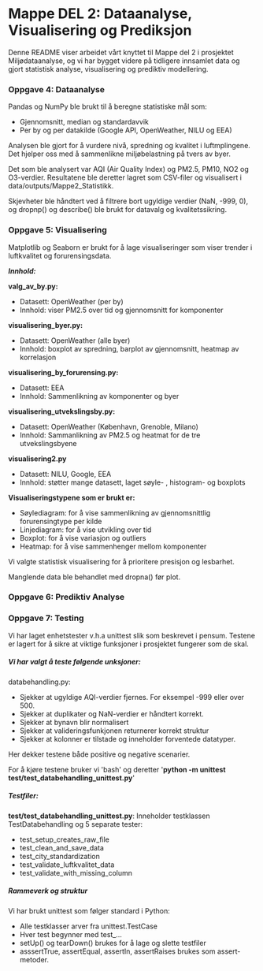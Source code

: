 # Mappe **DEL 2: Dataanalyse, Visualisering og Prediksjon**

Denne README viser arbeidet vårt knyttet til Mappe del 2 i prosjektet Miljødataanalyse, og vi har bygget videre på tidligere innsamlet data og gjort statistisk analyse, visualisering og prediktiv modellering.

### **Oppgave 4: Dataanalyse**

Pandas og NumPy ble brukt til å beregne statistiske mål som:

- Gjennomsnitt, median og standardavvik
- Per by og per datakilde (Google API, OpenWeather, NILU og EEA)

Analysen ble gjort for å vurdere nivå, spredning og kvalitet i luftmplingene. Det hjelper oss med å sammenlikne miljøbelastning på tvers av byer.

Det som ble analysert var AQI (Air Quality Index) og PM2.5, PM10, NO2 og O3-verdier. Resultatene ble deretter lagret som CSV-filer og visualisert i data/outputs/Mappe2_Statistikk.

Skjevheter ble håndtert ved å filtrere bort ugyldige verdier (NaN, -999, 0), og dropnp() og describe() ble brukt for datavalg og kvalitetssikring.

### **Oppgave 5: Visualisering**

Matplotlib og Seaborn er brukt for å lage visualiseringer som viser trender i luftkvalitet og forurensingsdata.

***Innhold:***

**valg_av_by.py:**

- Datasett: OpenWeather (per by)
- Innhold: viser PM2.5 over tid og gjennomsnitt for komponenter

**visualisering_byer.py:**

- Datasett: OpenWeather (alle byer)
- Innhold: boxplot av spredning, barplot av gjennomsnitt, heatmap av korrelasjon

**visualisering_by_forurensing.py:**

- Datasett: EEA
- Innhold: Sammenlikning av komponenter og byer

**visualisering_utvekslingsby.py:**

- Datasett: OpenWeather (København, Grenoble, Milano)
- Innhold: Sammanlikning av PM2.5 og heatmat for de tre utvekslingsbyene

**visualisering2.py**

- Datasett: NILU, Google, EEA
- Innhold: støtter mange datasett, laget søyle- , histogram- og boxplots

**Visualiseringstypene som er brukt er:**

- Søylediagram: for å vise sammenlikning av gjennomsnittlig forurensingtype per kilde
- Linjediagram: for å vise utvikling over tid
- Boxplot: for å vise variasjon og outliers
- Heatmap: for å vise sammenhenger mellom komponenter

Vi valgte statistisk visualisering for å prioritere presisjon og lesbarhet.

Manglende data ble behandlet med dropna() før plot.

### **Oppgave 6: Prediktiv Analyse**



### Oppgave 7: Testing

Vi har laget enhetstester v.h.a unittest slik som beskrevet i pensum. Testene er lagert for å sikre at viktige funksjoner i prosjektet fungerer som de skal.

##### Vi har valgt å teste følgende unksjoner:

databehandling.py:

- Sjekker at ugyldige AQI-verdier fjernes. For eksempel -999 eller over 500.
- Sjekker at duplikater og NaN-verdier er håndtert korrekt.
- Sjekker at bynavn blir normalisert
- Sjekker at valideringsfunkjonen returnerer korrekt struktur
- Sjekker at kolonner er tilstade og inneholder forventede datatyper.

Her dekker testene både positive og negative scenarier.

For å kjøre testene bruker vi 'bash' og deretter '**python -m unittest test/test_databehandling_unittest.py**'

##### Testfiler:

 **test/test_databehandling_unittest.py**: Inneholder testklassen TestDatabehandling og 5 separate tester:

* test_setup_creates_raw_file
* test_clean_and_save_data
* test_city_standardization
* test_validate_luftkvalitet_data
* test_validate_with_missing_column

##### Rammeverk og struktur

Vi har brukt unittest som følger standard i Python:

- Alle testklasser arver fra unittest.TestCase
- Hver test begynner med test_...
- setUp() og tearDown() brukes for å lage og slette testfiler
- asssertTrue, assertEqual, assertIn, assertRaises brukes som assert-metoder.
